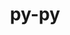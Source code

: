 ---
title: "py-py"
layout: cache
categories: [package, develop]
meta: {"versions": ["1.11.0"], "compilers": ["gcc@=11.4.0", "gcc@=9.4.0", "oneapi@=2024.2.0", "oneapi@=2024.2.1"], "oss": ["ubuntu20.04", "ubuntu22.04"], "platforms": ["linux"], "targets": ["neoverse_v1", "neoverse_v2", "ppc64le", "x86_64_v3"], "stacks": ["e4s", "e4s-neoverse-v2", "e4s-neoverse_v1", "e4s-oneapi", "e4s-power", "root"], "num_specs": 32, "num_specs_by_stack": {"root": 32, "e4s-power": 6, "e4s-neoverse_v1": 6, "e4s-neoverse-v2": 7, "e4s": 6, "e4s-oneapi": 7}}
spec_details: [{"hash": "ifn7n7iiy564yrtjm3w7hrd3pc4af6es", "compiler": "gcc@=9.4.0", "versions": ["1.11.0"], "os": "ubuntu20.04", "platform": "linux", "target": "ppc64le", "variants": ["build_system=python_pip"], "stacks": ["root", "e4s-power"], "size": "-", "tarball": "https://binaries.spack.io/develop/build_cache/linux-ubuntu20.04-ppc64le/gcc-9.4.0/py-py-1.11.0/linux-ubuntu20.04-ppc64le-gcc-9.4.0-py-py-1.11.0-ifn7n7iiy564yrtjm3w7hrd3pc4af6es.spack"}, {"hash": "7u7ykmi3o26vnbdoedwakeb42lww4i4f", "compiler": "gcc@=9.4.0", "versions": ["1.11.0"], "os": "ubuntu20.04", "platform": "linux", "target": "ppc64le", "variants": ["build_system=python_pip"], "stacks": ["root", "e4s-power"], "size": "-", "tarball": "https://binaries.spack.io/develop/build_cache/linux-ubuntu20.04-ppc64le/gcc-9.4.0/py-py-1.11.0/linux-ubuntu20.04-ppc64le-gcc-9.4.0-py-py-1.11.0-7u7ykmi3o26vnbdoedwakeb42lww4i4f.spack"}, {"hash": "ehcxklad227nksgnw6smghe6q2offpc4", "compiler": "gcc@=9.4.0", "versions": ["1.11.0"], "os": "ubuntu20.04", "platform": "linux", "target": "ppc64le", "variants": ["build_system=python_pip"], "stacks": ["root", "e4s-power"], "size": "-", "tarball": "https://binaries.spack.io/develop/build_cache/linux-ubuntu20.04-ppc64le/gcc-9.4.0/py-py-1.11.0/linux-ubuntu20.04-ppc64le-gcc-9.4.0-py-py-1.11.0-ehcxklad227nksgnw6smghe6q2offpc4.spack"}, {"hash": "44ovqxrkwbyvv5byfgjma4622jlqi52j", "compiler": "gcc@=9.4.0", "versions": ["1.11.0"], "os": "ubuntu20.04", "platform": "linux", "target": "ppc64le", "variants": ["build_system=python_pip"], "stacks": ["root", "e4s-power"], "size": "-", "tarball": "https://binaries.spack.io/develop/build_cache/linux-ubuntu20.04-ppc64le/gcc-9.4.0/py-py-1.11.0/linux-ubuntu20.04-ppc64le-gcc-9.4.0-py-py-1.11.0-44ovqxrkwbyvv5byfgjma4622jlqi52j.spack"}, {"hash": "tg5zng7lzwrcvkb7yfsqycuybyi7o76f", "compiler": "gcc@=9.4.0", "versions": ["1.11.0"], "os": "ubuntu20.04", "platform": "linux", "target": "ppc64le", "variants": ["build_system=python_pip"], "stacks": ["root", "e4s-power"], "size": "-", "tarball": "https://binaries.spack.io/develop/build_cache/linux-ubuntu20.04-ppc64le/gcc-9.4.0/py-py-1.11.0/linux-ubuntu20.04-ppc64le-gcc-9.4.0-py-py-1.11.0-tg5zng7lzwrcvkb7yfsqycuybyi7o76f.spack"}, {"hash": "wnhd3bkundwd3liscowdub3zpqnnp26u", "compiler": "gcc@=9.4.0", "versions": ["1.11.0"], "os": "ubuntu20.04", "platform": "linux", "target": "ppc64le", "variants": ["build_system=python_pip"], "stacks": ["root", "e4s-power"], "size": "-", "tarball": "https://binaries.spack.io/develop/build_cache/linux-ubuntu20.04-ppc64le/gcc-9.4.0/py-py-1.11.0/linux-ubuntu20.04-ppc64le-gcc-9.4.0-py-py-1.11.0-wnhd3bkundwd3liscowdub3zpqnnp26u.spack"}, {"hash": "b3vgng4c4o3ypxn3g7b642gn66sohz3j", "compiler": "gcc@=11.4.0", "versions": ["1.11.0"], "os": "ubuntu22.04", "platform": "linux", "target": "neoverse_v1", "variants": ["build_system=python_pip"], "stacks": ["root", "e4s-neoverse_v1"], "size": "-", "tarball": "https://binaries.spack.io/develop/build_cache/linux-ubuntu22.04-neoverse_v1/gcc-11.4.0/py-py-1.11.0/linux-ubuntu22.04-neoverse_v1-gcc-11.4.0-py-py-1.11.0-b3vgng4c4o3ypxn3g7b642gn66sohz3j.spack"}, {"hash": "kmjictyswngvrfoabniyqdnjlxftxswc", "compiler": "gcc@=11.4.0", "versions": ["1.11.0"], "os": "ubuntu22.04", "platform": "linux", "target": "neoverse_v1", "variants": ["build_system=python_pip"], "stacks": ["root", "e4s-neoverse_v1"], "size": "-", "tarball": "https://binaries.spack.io/develop/build_cache/linux-ubuntu22.04-neoverse_v1/gcc-11.4.0/py-py-1.11.0/linux-ubuntu22.04-neoverse_v1-gcc-11.4.0-py-py-1.11.0-kmjictyswngvrfoabniyqdnjlxftxswc.spack"}, {"hash": "cenrqtoncon4dluotdiix5strg3ug2wr", "compiler": "gcc@=11.4.0", "versions": ["1.11.0"], "os": "ubuntu22.04", "platform": "linux", "target": "neoverse_v1", "variants": ["build_system=python_pip"], "stacks": ["root", "e4s-neoverse_v1"], "size": "-", "tarball": "https://binaries.spack.io/develop/build_cache/linux-ubuntu22.04-neoverse_v1/gcc-11.4.0/py-py-1.11.0/linux-ubuntu22.04-neoverse_v1-gcc-11.4.0-py-py-1.11.0-cenrqtoncon4dluotdiix5strg3ug2wr.spack"}, {"hash": "dw5luqp5npj2hfebs6gmu3ikm7k5a5x6", "compiler": "gcc@=11.4.0", "versions": ["1.11.0"], "os": "ubuntu22.04", "platform": "linux", "target": "neoverse_v1", "variants": ["build_system=python_pip"], "stacks": ["root", "e4s-neoverse_v1"], "size": "-", "tarball": "https://binaries.spack.io/develop/build_cache/linux-ubuntu22.04-neoverse_v1/gcc-11.4.0/py-py-1.11.0/linux-ubuntu22.04-neoverse_v1-gcc-11.4.0-py-py-1.11.0-dw5luqp5npj2hfebs6gmu3ikm7k5a5x6.spack"}, {"hash": "curf6wrdy5bpdcyhfxo2qzrs6domgtdu", "compiler": "gcc@=11.4.0", "versions": ["1.11.0"], "os": "ubuntu22.04", "platform": "linux", "target": "neoverse_v1", "variants": ["build_system=python_pip"], "stacks": ["root", "e4s-neoverse_v1"], "size": "-", "tarball": "https://binaries.spack.io/develop/build_cache/linux-ubuntu22.04-neoverse_v1/gcc-11.4.0/py-py-1.11.0/linux-ubuntu22.04-neoverse_v1-gcc-11.4.0-py-py-1.11.0-curf6wrdy5bpdcyhfxo2qzrs6domgtdu.spack"}, {"hash": "edqgfofx4txn5wr6mb2xrsv55kua6333", "compiler": "gcc@=11.4.0", "versions": ["1.11.0"], "os": "ubuntu22.04", "platform": "linux", "target": "neoverse_v1", "variants": ["build_system=python_pip"], "stacks": ["root", "e4s-neoverse_v1"], "size": "-", "tarball": "https://binaries.spack.io/develop/build_cache/linux-ubuntu22.04-neoverse_v1/gcc-11.4.0/py-py-1.11.0/linux-ubuntu22.04-neoverse_v1-gcc-11.4.0-py-py-1.11.0-edqgfofx4txn5wr6mb2xrsv55kua6333.spack"}, {"hash": "cjqmsc7z66pzrqra7vg2fkeifcugmi5i", "compiler": "gcc@=11.4.0", "versions": ["1.11.0"], "os": "ubuntu22.04", "platform": "linux", "target": "neoverse_v2", "variants": ["build_system=python_pip"], "stacks": ["root", "e4s-neoverse-v2"], "size": "-", "tarball": "https://binaries.spack.io/develop/build_cache/linux-ubuntu22.04-neoverse_v2/gcc-11.4.0/py-py-1.11.0/linux-ubuntu22.04-neoverse_v2-gcc-11.4.0-py-py-1.11.0-cjqmsc7z66pzrqra7vg2fkeifcugmi5i.spack"}, {"hash": "oqgr7omepz7tql2c7klpnjppkr3c7usx", "compiler": "gcc@=11.4.0", "versions": ["1.11.0"], "os": "ubuntu22.04", "platform": "linux", "target": "neoverse_v2", "variants": ["build_system=python_pip"], "stacks": ["root", "e4s-neoverse-v2"], "size": "-", "tarball": "https://binaries.spack.io/develop/build_cache/linux-ubuntu22.04-neoverse_v2/gcc-11.4.0/py-py-1.11.0/linux-ubuntu22.04-neoverse_v2-gcc-11.4.0-py-py-1.11.0-oqgr7omepz7tql2c7klpnjppkr3c7usx.spack"}, {"hash": "pffwgsib4uiudnxpjcz4kk4ei2geihuk", "compiler": "gcc@=11.4.0", "versions": ["1.11.0"], "os": "ubuntu22.04", "platform": "linux", "target": "neoverse_v2", "variants": ["build_system=python_pip"], "stacks": ["root", "e4s-neoverse-v2"], "size": "-", "tarball": "https://binaries.spack.io/develop/build_cache/linux-ubuntu22.04-neoverse_v2/gcc-11.4.0/py-py-1.11.0/linux-ubuntu22.04-neoverse_v2-gcc-11.4.0-py-py-1.11.0-pffwgsib4uiudnxpjcz4kk4ei2geihuk.spack"}, {"hash": "bsrbjqwg2slzken75rqiyimeahg7el25", "compiler": "gcc@=11.4.0", "versions": ["1.11.0"], "os": "ubuntu22.04", "platform": "linux", "target": "neoverse_v2", "variants": ["build_system=python_pip"], "stacks": ["root", "e4s-neoverse-v2"], "size": "-", "tarball": "https://binaries.spack.io/develop/build_cache/linux-ubuntu22.04-neoverse_v2/gcc-11.4.0/py-py-1.11.0/linux-ubuntu22.04-neoverse_v2-gcc-11.4.0-py-py-1.11.0-bsrbjqwg2slzken75rqiyimeahg7el25.spack"}, {"hash": "zsxw2eksbvopvpmavycngn24uju3ujmw", "compiler": "gcc@=11.4.0", "versions": ["1.11.0"], "os": "ubuntu22.04", "platform": "linux", "target": "neoverse_v2", "variants": ["build_system=python_pip"], "stacks": ["root", "e4s-neoverse-v2"], "size": "-", "tarball": "https://binaries.spack.io/develop/build_cache/linux-ubuntu22.04-neoverse_v2/gcc-11.4.0/py-py-1.11.0/linux-ubuntu22.04-neoverse_v2-gcc-11.4.0-py-py-1.11.0-zsxw2eksbvopvpmavycngn24uju3ujmw.spack"}, {"hash": "crowvz4geimhoolo67cjimlzhvpezlnm", "compiler": "gcc@=11.4.0", "versions": ["1.11.0"], "os": "ubuntu22.04", "platform": "linux", "target": "neoverse_v2", "variants": ["build_system=python_pip"], "stacks": ["root", "e4s-neoverse-v2"], "size": "-", "tarball": "https://binaries.spack.io/develop/build_cache/linux-ubuntu22.04-neoverse_v2/gcc-11.4.0/py-py-1.11.0/linux-ubuntu22.04-neoverse_v2-gcc-11.4.0-py-py-1.11.0-crowvz4geimhoolo67cjimlzhvpezlnm.spack"}, {"hash": "aq7xhw3kjwod5wvxprf5pz6dra6qvbnr", "compiler": "gcc@=11.4.0", "versions": ["1.11.0"], "os": "ubuntu22.04", "platform": "linux", "target": "neoverse_v2", "variants": ["build_system=python_pip"], "stacks": ["root", "e4s-neoverse-v2"], "size": "-", "tarball": "https://binaries.spack.io/develop/build_cache/linux-ubuntu22.04-neoverse_v2/gcc-11.4.0/py-py-1.11.0/linux-ubuntu22.04-neoverse_v2-gcc-11.4.0-py-py-1.11.0-aq7xhw3kjwod5wvxprf5pz6dra6qvbnr.spack"}, {"hash": "rttcksmlyuhhn76t6kapfr7e2i34yjxw", "compiler": "gcc@=11.4.0", "versions": ["1.11.0"], "os": "ubuntu22.04", "platform": "linux", "target": "x86_64_v3", "variants": ["build_system=python_pip"], "stacks": ["root", "e4s"], "size": "-", "tarball": "https://binaries.spack.io/develop/build_cache/linux-ubuntu22.04-x86_64_v3/gcc-11.4.0/py-py-1.11.0/linux-ubuntu22.04-x86_64_v3-gcc-11.4.0-py-py-1.11.0-rttcksmlyuhhn76t6kapfr7e2i34yjxw.spack"}, {"hash": "k66vwacb4j5dzeixjkz3kbgewk6hn2um", "compiler": "gcc@=11.4.0", "versions": ["1.11.0"], "os": "ubuntu22.04", "platform": "linux", "target": "x86_64_v3", "variants": ["build_system=python_pip"], "stacks": ["root", "e4s"], "size": "-", "tarball": "https://binaries.spack.io/develop/build_cache/linux-ubuntu22.04-x86_64_v3/gcc-11.4.0/py-py-1.11.0/linux-ubuntu22.04-x86_64_v3-gcc-11.4.0-py-py-1.11.0-k66vwacb4j5dzeixjkz3kbgewk6hn2um.spack"}, {"hash": "gosgh6bp7cyumb6bihersxajj3flnri4", "compiler": "gcc@=11.4.0", "versions": ["1.11.0"], "os": "ubuntu22.04", "platform": "linux", "target": "x86_64_v3", "variants": ["build_system=python_pip"], "stacks": ["root", "e4s"], "size": "-", "tarball": "https://binaries.spack.io/develop/build_cache/linux-ubuntu22.04-x86_64_v3/gcc-11.4.0/py-py-1.11.0/linux-ubuntu22.04-x86_64_v3-gcc-11.4.0-py-py-1.11.0-gosgh6bp7cyumb6bihersxajj3flnri4.spack"}, {"hash": "hcevqy4faiobzx6vlhws4fag73x32kj3", "compiler": "gcc@=11.4.0", "versions": ["1.11.0"], "os": "ubuntu22.04", "platform": "linux", "target": "x86_64_v3", "variants": ["build_system=python_pip"], "stacks": ["root", "e4s"], "size": "-", "tarball": "https://binaries.spack.io/develop/build_cache/linux-ubuntu22.04-x86_64_v3/gcc-11.4.0/py-py-1.11.0/linux-ubuntu22.04-x86_64_v3-gcc-11.4.0-py-py-1.11.0-hcevqy4faiobzx6vlhws4fag73x32kj3.spack"}, {"hash": "pxmc5s7x4wvd6gtz4g7ag3tzmc3qxzl7", "compiler": "gcc@=11.4.0", "versions": ["1.11.0"], "os": "ubuntu22.04", "platform": "linux", "target": "x86_64_v3", "variants": ["build_system=python_pip"], "stacks": ["root", "e4s"], "size": "-", "tarball": "https://binaries.spack.io/develop/build_cache/linux-ubuntu22.04-x86_64_v3/gcc-11.4.0/py-py-1.11.0/linux-ubuntu22.04-x86_64_v3-gcc-11.4.0-py-py-1.11.0-pxmc5s7x4wvd6gtz4g7ag3tzmc3qxzl7.spack"}, {"hash": "hbgieydg5yedfepwk3brlhf52whftvyt", "compiler": "gcc@=11.4.0", "versions": ["1.11.0"], "os": "ubuntu22.04", "platform": "linux", "target": "x86_64_v3", "variants": ["build_system=python_pip"], "stacks": ["root", "e4s"], "size": "-", "tarball": "https://binaries.spack.io/develop/build_cache/linux-ubuntu22.04-x86_64_v3/gcc-11.4.0/py-py-1.11.0/linux-ubuntu22.04-x86_64_v3-gcc-11.4.0-py-py-1.11.0-hbgieydg5yedfepwk3brlhf52whftvyt.spack"}, {"hash": "chj3mscujxg5ahsz37rutxdx36ojidlc", "compiler": "oneapi@=2024.2.0", "versions": ["1.11.0"], "os": "ubuntu22.04", "platform": "linux", "target": "x86_64_v3", "variants": ["build_system=python_pip"], "stacks": ["root", "e4s-oneapi"], "size": "-", "tarball": "https://binaries.spack.io/develop/build_cache/linux-ubuntu22.04-x86_64_v3/oneapi-2024.2.0/py-py-1.11.0/linux-ubuntu22.04-x86_64_v3-oneapi-2024.2.0-py-py-1.11.0-chj3mscujxg5ahsz37rutxdx36ojidlc.spack"}, {"hash": "akx6ncolo5pamhgyjcuszig6amjpcolr", "compiler": "oneapi@=2024.2.1", "versions": ["1.11.0"], "os": "ubuntu22.04", "platform": "linux", "target": "x86_64_v3", "variants": ["build_system=python_pip"], "stacks": ["root", "e4s-oneapi"], "size": "-", "tarball": "https://binaries.spack.io/develop/build_cache/linux-ubuntu22.04-x86_64_v3/oneapi-2024.2.1/py-py-1.11.0/linux-ubuntu22.04-x86_64_v3-oneapi-2024.2.1-py-py-1.11.0-akx6ncolo5pamhgyjcuszig6amjpcolr.spack"}, {"hash": "rv7bkesiywf3rxho6ovrcwy4f7gutjgh", "compiler": "oneapi@=2024.2.1", "versions": ["1.11.0"], "os": "ubuntu22.04", "platform": "linux", "target": "x86_64_v3", "variants": ["build_system=python_pip"], "stacks": ["root", "e4s-oneapi"], "size": "-", "tarball": "https://binaries.spack.io/develop/build_cache/linux-ubuntu22.04-x86_64_v3/oneapi-2024.2.1/py-py-1.11.0/linux-ubuntu22.04-x86_64_v3-oneapi-2024.2.1-py-py-1.11.0-rv7bkesiywf3rxho6ovrcwy4f7gutjgh.spack"}, {"hash": "a7dwmfkejrajwodgkuepidf23x3seoko", "compiler": "oneapi@=2024.2.1", "versions": ["1.11.0"], "os": "ubuntu22.04", "platform": "linux", "target": "x86_64_v3", "variants": ["build_system=python_pip"], "stacks": ["root", "e4s-oneapi"], "size": "-", "tarball": "https://binaries.spack.io/develop/build_cache/linux-ubuntu22.04-x86_64_v3/oneapi-2024.2.1/py-py-1.11.0/linux-ubuntu22.04-x86_64_v3-oneapi-2024.2.1-py-py-1.11.0-a7dwmfkejrajwodgkuepidf23x3seoko.spack"}, {"hash": "7zcxiajnnsggkyh2nccwlv6b5h4dgrmv", "compiler": "oneapi@=2024.2.1", "versions": ["1.11.0"], "os": "ubuntu22.04", "platform": "linux", "target": "x86_64_v3", "variants": ["build_system=python_pip"], "stacks": ["root", "e4s-oneapi"], "size": "-", "tarball": "https://binaries.spack.io/develop/build_cache/linux-ubuntu22.04-x86_64_v3/oneapi-2024.2.1/py-py-1.11.0/linux-ubuntu22.04-x86_64_v3-oneapi-2024.2.1-py-py-1.11.0-7zcxiajnnsggkyh2nccwlv6b5h4dgrmv.spack"}, {"hash": "ojruwfbvrtg5gtl2l3zfi5tynth2fi6x", "compiler": "oneapi@=2024.2.1", "versions": ["1.11.0"], "os": "ubuntu22.04", "platform": "linux", "target": "x86_64_v3", "variants": ["build_system=python_pip"], "stacks": ["root", "e4s-oneapi"], "size": "-", "tarball": "https://binaries.spack.io/develop/build_cache/linux-ubuntu22.04-x86_64_v3/oneapi-2024.2.1/py-py-1.11.0/linux-ubuntu22.04-x86_64_v3-oneapi-2024.2.1-py-py-1.11.0-ojruwfbvrtg5gtl2l3zfi5tynth2fi6x.spack"}, {"hash": "i7ralqjsypkscfj356ha67jsjn6uvmfy", "compiler": "oneapi@=2024.2.1", "versions": ["1.11.0"], "os": "ubuntu22.04", "platform": "linux", "target": "x86_64_v3", "variants": ["build_system=python_pip"], "stacks": ["root", "e4s-oneapi"], "size": "-", "tarball": "https://binaries.spack.io/develop/build_cache/linux-ubuntu22.04-x86_64_v3/oneapi-2024.2.1/py-py-1.11.0/linux-ubuntu22.04-x86_64_v3-oneapi-2024.2.1-py-py-1.11.0-i7ralqjsypkscfj356ha67jsjn6uvmfy.spack"}]
---